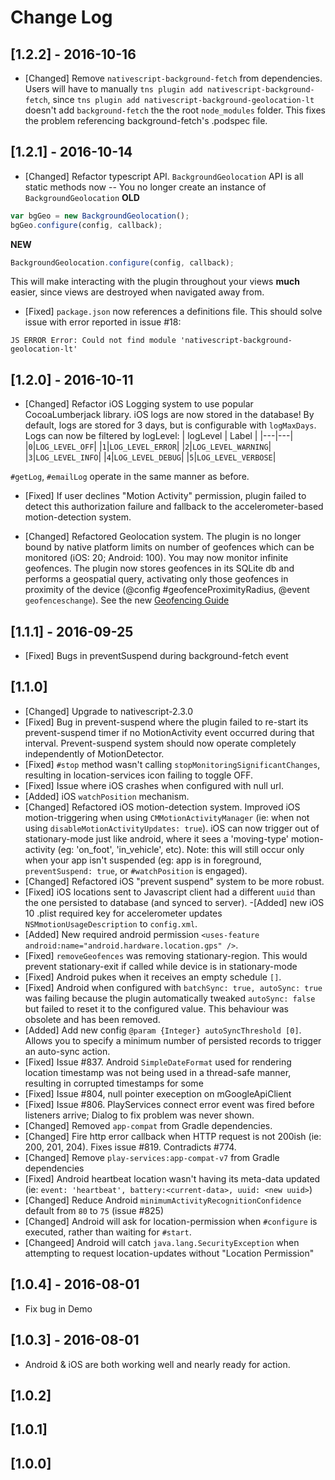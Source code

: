 # Change Log
## [1.2.2] - 2016-10-16
- [Changed] Remove `nativescript-background-fetch` from dependencies.  Users will have to manually `tns plugin add nativescript-background-fetch`, since `tns plugin add nativescript-background-geolocation-lt` doesn't add `background-fetch` the the root `node_modules` folder.  This fixes the problem referencing background-fetch's .podspec file.

## [1.2.1] - 2016-10-14
- [Changed] Refactor typescript API.  `BackgroundGeolocation` API is all static methods now -- You no longer create an instance of `BackgroundGeolocation`
**OLD**
```Javascript
var bgGeo = new BackgroundGeolocation();
bgGeo.configure(config, callback);

```
**NEW**
```Javascript
BackgroundGeolocation.configure(config, callback);
```

This will make interacting with the plugin throughout your views **much** easier, since views are destroyed when navigated away from.

- [Fixed] `package.json` now references a definitions file.  This should solve issue with error reported in issue #18:
```
JS ERROR Error: Could not find module 'nativescript-background-geolocation-lt'
```

## [1.2.0] - 2016-10-11
- [Changed] Refactor iOS Logging system to use popular CocoaLumberjack library.  iOS logs are now stored in the database!  By default, logs are stored for 3 days, but is configurable with `logMaxDays`.  Logs can now be filtered by logLevel:
| logLevel | Label |
|---|---|
|`0`|`LOG_LEVEL_OFF`|
|`1`|`LOG_LEVEL_ERROR`|
|`2`|`LOG_LEVEL_WARNING`|
|`3`|`LOG_LEVEL_INFO`|
|`4`|`LOG_LEVEL_DEBUG`|
|`5`|`LOG_LEVEL_VERBOSE`|

`#getLog`, `#emailLog` operate in the same manner as before.

- [Fixed] If user declines "Motion Activity" permission, plugin failed to detect this authorization failure and fallback to the accelerometer-based motion-detection system.

- [Changed] Refactored Geolocation system.  The plugin is no longer bound by native platform limits on number of geofences which can be monitored (iOS: 20; Android: 100).  You may now monitor infinite geofences.  The plugin now stores geofences in its SQLite db and performs a geospatial query, activating only those geofences in proximity of the device (@config #geofenceProximityRadius, @event `geofenceschange`).  See the new [Geofencing Guide](./docs/geofencing.md)

## [1.1.1] - 2016-09-25
- [Fixed] Bugs in preventSuspend during background-fetch event

## [1.1.0]
- [Changed] Upgrade to nativescript-2.3.0
- [Fixed] Bug in prevent-suspend where the plugin failed to re-start its prevent-suspend timer if no MotionActivity event occurred during that interval.  Prevent-suspend system should now operate completely independently of MotionDetector.
- [Fixed] `#stop` method wasn't calling `stopMonitoringSignificantChanges`, resulting in location-services icon failing to toggle OFF.
- [Fixed] Issue where iOS crashes when configured with null url.
- [Added] iOS `watchPosition` mechanism.
- [Changed] Refactored iOS motion-detection system.  Improved iOS motion-triggering when using `CMMotionActivityManager` (ie: when not using `disableMotionActivityUpdates: true`).  iOS can now trigger out of stationary-mode just like android, where it sees a 'moving-type' motion-activity (eg: 'on_foot', 'in_vehicle', etc).  Note: this will still occur only when your app isn't suspended (eg: app is in foreground, `preventSuspend: true`, or `#watchPosition` is engaged).
- [Changed] Refactored iOS "prevent suspend" system to be more robust.
- [Fixed] iOS locations sent to Javascript client had a different `uuid` than the one persisted to database (and synced to server).
-[Added] new iOS 10 .plist required key for accelerometer updates `NSMmotionUsageDescription` to `config.xml`.
- [Added] New required android permission `<uses-feature android:name="android.hardware.location.gps" />`.
- [Fixed] `removeGeofences` was removing stationary-region.  This would prevent stationary-exit if called while device is in stationary-mode
- [Fixed] Android pukes when it receives an empty schedule `[]`.
- [Fixed] Android when configured with `batchSync: true, autoSync: true` was failing because the plugin automatically tweaked `autoSync: false` but failed to reset it to the configured value.  This behaviour was obsolete and has been removed.
- [Added] Add new config `@param {Integer} autoSyncThreshold [0]`.  Allows you to specify a minimum number of persisted records to trigger an auto-sync action.
- [Fixed] Issue #837.  Android `SimpleDateFormat` used for rendering location timestamp was not being used in a thread-safe manner, resulting in corrupted timestamps for some
- [Fixed] Issue #804, null pointer exeception on mGoogleApiClient
- [Fixed] Issue #806.  PlayServices connect error event was fired before listeners arrive; Dialog to fix problem was never shown.
- [Changed] Removed `app-compat` from Gradle dependencies.
- [Changed] Fire http error callback when HTTP request is not 200ish (ie: 200, 201, 204).  Fixes issue #819.  Contradicts #774.
- [Changed] Remove `play-services:app-compat-v7` from Gradle dependencies
- [Fixed] Android heartbeat location wasn't having its meta-data updated (ie: `event: 'heartbeat', battery:<current-data>, uuid: <new uuid>`)
- [Changed] Reduce Android `minimumActivityRecognitionConfidence` default from `80` to `75` (issue #825)
- [Changed] Android will ask for location-permission when `#configure` is executed, rather than waiting for `#start`.
- [Changeed] Android will catch `java.lang.SecurityException` when attempting to request location-updates without "Location Permission"

## [1.0.4] - 2016-08-01
- Fix bug in Demo

## [1.0.3] - 2016-08-01
- Android & iOS are both working well and nearly ready for action.

## [1.0.2]

## [1.0.1]

## [1.0.0]

